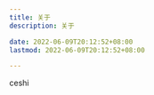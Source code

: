```yaml
---
title: 关于
description: 关于

date: 2022-06-09T20:12:52+08:00
lastmod: 2022-06-09T20:12:52+08:00

---
```

ceshi
